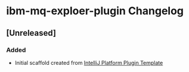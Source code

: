 <!-- Keep a Changelog guide -> https://keepachangelog.com -->

# ibm-mq-exploer-plugin Changelog

## [Unreleased]
### Added
- Initial scaffold created from [IntelliJ Platform Plugin Template](https://github.com/JetBrains/intellij-platform-plugin-template)
